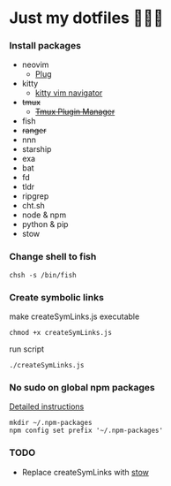 # Just my dotfiles 👨🏻‍💻

### Install packages

- neovim 
    - [ Plug ]( https://github.com/junegunn/vim-plug )
- kitty
    - [ kitty vim navigator ](https://github.com/knubie/vim-kitty-navigator)
- ~~tmux~~
    - ~~[ Tmux Plugin Manager ](https://github.com/tmux-plugins/tpm)~~
- fish
- ~~ranger~~
- nnn
- starship
- exa
- bat
- fd
- tldr
- ripgrep
- cht.sh
- node & npm
- python & pip
- stow

### Change shell to fish

```
chsh -s /bin/fish
```

### Create symbolic links

make createSymLinks.js executable

```
chmod +x createSymLinks.js
```

run script

```
./createSymLinks.js
```

### No sudo on global npm packages
[ Detailed instructions ](https://github.com/sindresorhus/guides/blob/main/npm-global-without-sudo.md)

```
mkdir ~/.npm-packages
npm config set prefix '~/.npm-packages'
```

### TODO

- Replace createSymLinks with [ stow ](https://www.gnu.org/software/stow/)



